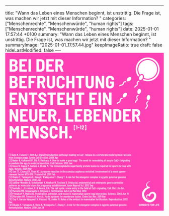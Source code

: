 ---
title: "Wann das Leben eines Menschen beginnt, ist unstrittig. Die Frage ist, was machen wir jetzt mit dieser Information? "
categories: ["Menschenrechte", "Menschenwürde", "human rights"]
tags: ["Menschenrechte", "Menschenwürde", "human rights"]
date: 2025-01-01 17:57:44 +0100
summary: "Wann das Leben eines Menschen beginnt, ist unstrittig. Die Frage ist, was machen wir jetzt mit dieser Information? "
summaryImage: "2025-01-01_17.57.44.jpg"
keepImageRatio: true
draft: false
hideLastModified: false
---[![Wann das Leben eines Menschen beginnt, ist unstrittig. Die Frage ist, was machen wir jetzt mit dieser Information? ](2025-01-01_17.57.44.jpg "Wann das Leben eines Menschen beginnt, ist unstrittig. Die Frage ist, was machen wir jetzt mit dieser Information? ")](https://www.sundaysforlife.org/de)